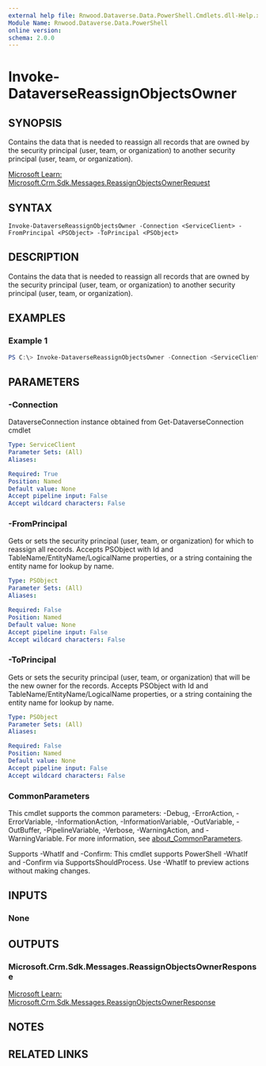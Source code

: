 ```yaml
---
external help file: Rnwood.Dataverse.Data.PowerShell.Cmdlets.dll-Help.xml
Module Name: Rnwood.Dataverse.Data.PowerShell
online version:
schema: 2.0.0
---
```


# Invoke-DataverseReassignObjectsOwner

## SYNOPSIS
Contains the data that is needed to reassign all records that are owned by the security principal (user, team, or organization) to another security principal (user, team, or organization).

[Microsoft Learn: Microsoft.Crm.Sdk.Messages.ReassignObjectsOwnerRequest](https://learn.microsoft.com/dotnet/api/Microsoft.Crm.Sdk.Messages.ReassignObjectsOwnerRequest)

## SYNTAX

```
Invoke-DataverseReassignObjectsOwner -Connection <ServiceClient> -FromPrincipal <PSObject> -ToPrincipal <PSObject>
```

## DESCRIPTION
Contains the data that is needed to reassign all records that are owned by the security principal (user, team, or organization) to another security principal (user, team, or organization).

## EXAMPLES

### Example 1
```powershell
PS C:\> Invoke-DataverseReassignObjectsOwner -Connection <ServiceClient> -FromPrincipal <PSObject> -ToPrincipal <PSObject>
```

## PARAMETERS

### -Connection
DataverseConnection instance obtained from Get-DataverseConnection cmdlet

```yaml
Type: ServiceClient
Parameter Sets: (All)
Aliases:

Required: True
Position: Named
Default value: None
Accept pipeline input: False
Accept wildcard characters: False
```

### -FromPrincipal
Gets or sets the security principal (user, team, or organization) for which to reassign all records. Accepts PSObject with Id and TableName/EntityName/LogicalName properties, or a string containing the entity name for lookup by name.

```yaml
Type: PSObject
Parameter Sets: (All)
Aliases:

Required: False
Position: Named
Default value: None
Accept pipeline input: False
Accept wildcard characters: False
```

### -ToPrincipal
Gets or sets the security principal (user, team, or organization) that will be the new owner for the records. Accepts PSObject with Id and TableName/EntityName/LogicalName properties, or a string containing the entity name for lookup by name.

```yaml
Type: PSObject
Parameter Sets: (All)
Aliases:

Required: False
Position: Named
Default value: None
Accept pipeline input: False
Accept wildcard characters: False
```

### CommonParameters
This cmdlet supports the common parameters: -Debug, -ErrorAction, -ErrorVariable, -InformationAction, -InformationVariable, -OutVariable, -OutBuffer, -PipelineVariable, -Verbose, -WarningAction, and -WarningVariable. For more information, see [about_CommonParameters](http://go.microsoft.com/fwlink/?LinkID=113216).

Supports -WhatIf and -Confirm: This cmdlet supports PowerShell -WhatIf and -Confirm via SupportsShouldProcess. Use -WhatIf to preview actions without making changes.

## INPUTS

### None
## OUTPUTS

### Microsoft.Crm.Sdk.Messages.ReassignObjectsOwnerResponse
[Microsoft Learn: Microsoft.Crm.Sdk.Messages.ReassignObjectsOwnerResponse](https://learn.microsoft.com/dotnet/api/Microsoft.Crm.Sdk.Messages.ReassignObjectsOwnerResponse)
## NOTES

## RELATED LINKS

